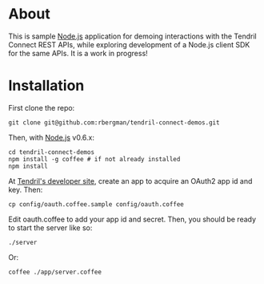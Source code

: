 # About

This is sample [Node.js](http://nodejs.org) application for demoing interactions with the Tendril Connect REST APIs, while exploring development of a Node.js client SDK for the same APIs.  It is a work in progress!

# Installation

First clone the repo:

	git clone git@github.com:rbergman/tendril-connect-demos.git

Then, with [Node.js](http://nodejs.org) v0.6.x:

	cd tendril-connect-demos
	npm install -g coffee # if not already installed
	npm install

At [Tendril's developer site](https://dev.tendrilinc.com), create an app to acquire an OAuth2 app id and key.  Then:

	cp config/oauth.coffee.sample config/oauth.coffee

Edit oauth.coffee to add your app id and secret.  Then, you should be ready to start the server like so:

	./server

Or:

	coffee ./app/server.coffee
